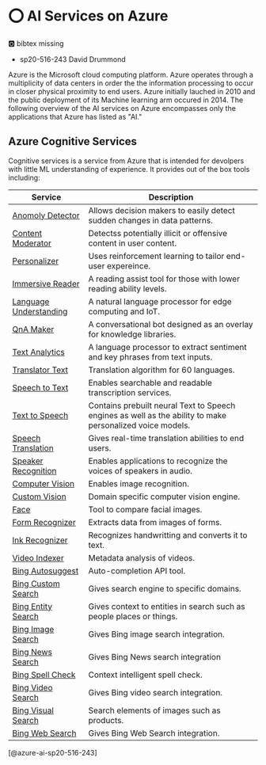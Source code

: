 # :o: AI Services on Azure

:o2: bibtex missing

* sp20-516-243 David Drummond

Azure is the Microsoft cloud computing platform. Azure operates through a multiplicity of data centers in order the the information processing to occur in closer physical proximity to end users. Azure initially lauched in 2010 and the public deployment of its Machine learning arm occured in 2014. The following overview of the AI services on Azure encompasses only the applications that Azure has listed as "AI." 

## Azure Cognitive Services

Cognitive services is a service from Azure that is intended for devolpers with little ML understanding of experience. It provides out of the box tools  including:

<div class="smalltable">
  
| Service | Description |
|---------|-------------|
| [Anomoly Detector](<https://azure.microsoft.com/en-us/services/cognitive-services/anomaly-detector/>) | Allows decision makers to easily detect sudden changes in data patterns.|
| [Content Moderator](<https://azure.microsoft.com/en-us/services/cognitive-services/content-moderator/>) | Detectss potentially illicit or offensive content in user content. |
| [Personalizer](<https://azure.microsoft.com/en-us/services/cognitive-services/personalizer/>) | Uses reinforcement learning to tailor end-user expereince. |
| [Immersive Reader](<https://azure.microsoft.com/en-us/services/cognitive-services/immersive-reader/>) | A reading assist tool for those with lower reading ability levels. |
| [Language Understanding](<https://azure.microsoft.com/en-us/services/cognitive-services/language-understanding-intelligent-service/>) | A natural language processor for edge computing and IoT. |
| [QnA Maker](<https://azure.microsoft.com/en-us/services/cognitive-services/qna-maker/>) | A conversational bot designed as an overlay for knowledge libraries. |
| [Text Analytics](<https://azure.microsoft.com/en-us/services/cognitive-services/text-analytics/>) | A language processor to extract sentiment and key phrases from text inputs. |
| [Translator Text](<https://azure.microsoft.com/en-us/services/cognitive-services/translator-text-api/>) | Translation algorithm for 60 languages. |
| [Speech to Text](<https://azure.microsoft.com/en-us/services/cognitive-services/speech-to-text/>) | Enables searchable and readable transcription services. |
| [Text to Speech](<https://azure.microsoft.com/en-us/services/cognitive-services/text-to-speech/>) | Contains prebuilt neural Text to Speech engines as well as the ability to make personalized voice models. |
| [Speech Translation](<https://azure.microsoft.com/en-us/services/cognitive-services/speech-translation/>) | Gives real-time translation abilities to end users. |
| [Speaker Recognition](<https://azure.microsoft.com/en-us/services/cognitive-services/speaker-recognition/>) | Enables applications to recognize the voices of speakers in audio. |
| [Computer Vision](<https://azure.microsoft.com/en-us/services/cognitive-services/computer-vision/>) | Enables image recognition. |
| [Custom Vision](<https://azure.microsoft.com/en-us/services/cognitive-services/custom-vision-service/>) | Domain specific computer vision engine. |
| [Face](<https://azure.microsoft.com/en-us/services/cognitive-services/face/>) | Tool to compare facial images. |
| [Form Recognizer](<https://azure.microsoft.com/en-us/services/cognitive-services/form-recognizer/>) | Extracts data from images of forms. |
| [Ink Recognizer](<https://azure.microsoft.com/en-us/services/cognitive-services/ink-recognizer/>) | Recognizes handwritting and converts it to text. |
| [Video Indexer](<https://azure.microsoft.com/en-us/services/media-services/video-indexer/>) | Metadata analysis of videos. |
| [Bing Autosuggest](<https://azure.microsoft.com/en-us/services/cognitive-services/autosuggest/>) | Auto-completion API tool. |
| [Bing Custom Search](<https://azure.microsoft.com/en-us/services/cognitive-services/bing-custom-search/>) | Gives search engine to specific domains. |
| [Bing Entity Search](<https://azure.microsoft.com/en-us/services/cognitive-services/bing-entity-search-api/>) | Gives context to entities in search such as people places or things. |
| [Bing Image Search](<https://azure.microsoft.com/en-us/services/cognitive-services/bing-image-search-api/>) | Gives Bing image search integration. |
| [Bing News Search](<https://azure.microsoft.com/en-us/services/cognitive-services/bing-news-search-api/>) | Gives Bing News search integration |
| [Bing Spell Check](<https://azure.microsoft.com/en-us/services/cognitive-services/spell-check/>) | Context intelligent spell check. |
| [Bing Video Search](<https://azure.microsoft.com/en-us/services/cognitive-services/bing-video-search-api/>) | Gives Bing video search integration. |
| [Bing Visual Search](<https://azure.microsoft.com/en-us/services/cognitive-services/bing-visual-search/>) | Search elements of images such as products. |
| [Bing Web Search](<https://azure.microsoft.com/en-us/services/cognitive-services/bing-web-search-api/>) | Gives Bing Web Search integration. |
[@azure-ai-sp20-516-243]
</div>


